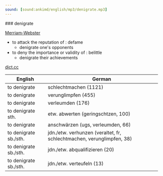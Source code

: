 ```yaml
---
sound: [sound:ankimd/english/mp3/denigrate.mp3]
---
```


\### denigrate

[Merriam-Webster](https://www.merriam-webster.com/dictionary/denigrate)

- to attack the reputation of : defame
    - denigrate one's opponents
- to deny the importance or validity of : belittle
    - denigrate their achievements

[dict.cc](https://www.dict.cc/denigrate)

| English        | German       |
| -------------- | ------------ |
| to denigrate | schlechtmachen (1121) |
| to denigrate | verunglimpfen (455) |
| to denigrate | verleumden (176) |
| to denigrate sth. | etw. abwerten (geringschtzen, 100) |
| to denigrate | anschwärzen (ugs, verleumden, 66) |
| to denigrate sb./sth. | jdn./etw. verhunzen (veraltet, fr, schlechtmachen, verunglimpfen, 38) |
| to denigrate sb./sth. | jdn./etw. abqualifizieren (20) |
| to denigrate sb./sth. | jdn./etw. verteufeln (13) |
